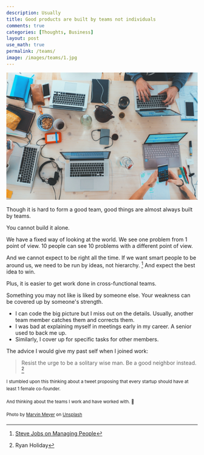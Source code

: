 ```yaml
---
description: Usually
title: Good products are built by teams not individuals
comments: true
categories: [Thoughts, Business]
layout: post
use_math: true
permalink: /teams/
image: /images/teams/1.jpg
---
```

![](/images/teams/1.jpg)

Though it is hard to form a good team, good things are almost always built by teams.

You cannot build it alone.

We have a fixed way of looking at the world. We see one problem from 1 point of view. 10 people can see 10 problems with a different point of view.

And we cannot expect to be right all the time. If we want smart people to be around us, we need to be run by ideas, not hierarchy. [^1] And expect the best idea to win.

Plus, it is easier to get work done in cross-functional teams.

Something you may not like is liked by someone else. Your weakness can be covered up by someone's strength.
- I can code the big picture but I miss out on the details. Usually, another team member catches them and corrects them.
- I was bad at explaining myself in meetings early in my career. A senior used to back me up.
- Similarly, I cover up for specific tasks for other members.

The advice I would give my past self when I joined work:
> Resist the urge to be a solitary wise man. Be a good neighbor instead. [^2]


<sup>I stumbled upon this thinking about a tweet proposing that every startup should have at least 1 female co-founder.</sup>

<sup>And thinking about the teams I work and have worked with. 🙂</sup>

<sup>Photo by <a href="https://unsplash.com/@marvelous?utm_source=unsplash&amp;utm_medium=referral&amp;utm_content=creditCopyText">Marvin Meyer</a> on <a href="https://unsplash.com/s/photos/team?utm_source=unsplash&amp;utm_medium=referral&amp;utm_content=creditCopyText">Unsplash</a></sup>

[^1]: [Steve Jobs on Managing People](https://www.youtube.com/watch?v=f60dheI4ARg)
[^2]: Ryan Holiday

